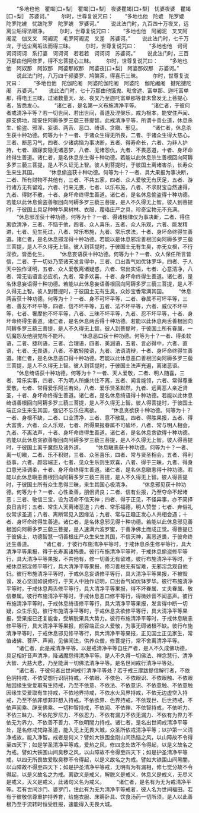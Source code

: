 <!-- { "loadSidebar": true } -->
　　“多地也他　瞿竭[口+梨]　瞿竭[口+梨]　夜婆瞿竭[口+梨]　忧婆夜婆　瞿竭[口+梨]　苏婆诃。”
　　尔时，世尊复说咒曰：
　　“多地也他　陀媲　陀罗媲　陀罗陀媲　忧跛陀罗　陀罗媲　罗婆诃。”
　　说此法门时，九百四十万夜叉，远离尘垢得法眼净。
　　尔时，世尊复说咒曰：
　　“多地也他　阿阇泥　叉叉阿阇泥　伽叉叉　阿阇泥　毛罗阿阇泥　叉差　苏婆诃。”
　　说此法门时，七千万龙，于远尘离垢法而得三昧。
　　尔时，世尊复说咒曰：
　　“多地也他　诃诃诃诃诃诃　系打婆　诃诃诃　若若若　诃诃诃　苏婆诃。”
　　说此法门时，三百万那由他阿修罗，得不忘菩提心三昧。
　　尔时，世尊复说咒曰：
　　“多地也他　阿奴那　阿奴那　阿婆那奴那　阿婆夜[口+梨]　阿婆那奴那　苏婆诃。”
　　说此法门时，八万四千频婆罗、鸠槃茶，得喜乐三昧。
　　尔时，世尊复说咒曰：
　　“多地也他　陀伽陀阇　阿婆陀伽陀阇　阿婆陀　伽陀阇阇　揵陀揵陀阇　苏婆诃。”
　　说此法门时，七十万那由他饿鬼、毗舍遮、富单那、迦吒富单那，得电王三昧，过诸数量天、龙、夜叉乃至迦吒富单那等昔未曾发无上菩提心者，皆悉发心。
　　“诸仁者，是名第一义布施清净平等。
　　“诸仁者，于彼何者戒清净平等？若一切世间、若出世间，善道及涅槃乐，戒为根本，能安住声闻、辟支佛地，能安住阿耨多罗三藐三菩提智。此戒清净平等，所谓十善业道，休息杀生、偷盗、邪淫、妄语、两舌、恶口、绮语、贪瞋、邪见。
　　“诸仁者，休息杀生获十种功德。何等为十？一者、于诸众生得无所畏，二者、于诸众生得大慈心，三者、断恶习气，四者、少诸病恼为事决断，五者、得寿命长，六者、为非人护持，七者、寤寐安隐无诸恶梦，八者、无诸怨仇，九者、不畏恶道，十者、身坏命终得生善道。诸仁者，是名休息杀生得十种功德。若能以此休息杀生善根回向阿耨多罗三藐三菩提，是人不久证无上智。彼人到菩提时，于彼国土离诸害杀，长寿众生来生其国。
　　“休息偷盗获十种功德。何等为十？一者、具大果报为事决断，二者、所有财物不共他有，三者、不共五家，四者、众人爱敬无有厌足，五者、游行诸方无有留难，六者、行来无畏，七者、以乐布施，八者、不求财宝自然速得，九者、得财不散，十者、身坏命终得生善道。诸仁者，是名休息偷盗得十种功德。若能以此休息偷盗善根回向阿耨多罗三藐三菩提，是人不久得无上智。彼人到菩提时，于彼国土具足种种华果树林、衣服、璎珞庄严之具，珍奇宝物无不充满。
　　“休息邪淫获十种功德。何等为十？一者、得诸根律仪为事决断，二者、得住离欲清净，三者、不恼于他，四者、众人喜乐，五者、众人乐观，六者、能发精进，七者、见生死过，八者、常乐布施，九者、常乐求法，十者、身坏命终得生善道。诸仁者，是名休息邪淫得十种功德。若能以是休息邪淫善根回向阿耨多罗三藐三菩提，是人不久得无上智。彼人到菩提时，于彼国土无有生臭，亦无女根，不行淫欲，皆悉化生。
　　“休息妄语获十种功德。何等为十？一者、众人保任所言皆信，二者、于一切处乃至诸天发言得中，三者、口出香气如优钵罗华，四者、于人天中独作证明，五者、众人爱敬离诸疑惑，六者、常出实语，七者、心意清净，八者、常无谄语言必应机，九者、常多欢喜，十者、身坏命终得生善道。诸仁者，是名休息妄语得十种功德。若能以此休息妄语善根回向阿耨多罗三藐三菩提，是人不久得无上智。彼人到菩提时，于彼国土无有生臭，众妙宝香常满其国。
　　“休息两舌获十种功德。何等为十？一者、身不可坏平等，二者、眷属不可坏平等，三者、善友不坏平等，四者、信不坏平等，五者、法不坏平等，六者、威仪不坏平等，七者、奢摩他不坏平等，八者、三昧不坏平等，九者、忍不坏平等，十者、身坏命终得生善道。诸仁者，是名休息两舌得十种功德。若能以此休息两舌善根回向阿耨多罗三藐三菩提，是人不久得无上智。彼人到菩提时，于彼国土所有眷属，一切魔怨及他朋党所不能坏。
　　“休息恶口获十种功德。何等为十？一者、得柔软语，二者、捷利语，三者、合理语，四者、美润语，五者、言必得中，六者、直语，七者、无畏语，八者、不敢轻陵语，九者、法语清辩，十者、身坏命终得生善道。诸仁者，是名休息恶口得十种功德。若能以此休息恶口善根回向阿耨多罗三藐三菩提，是人不久得无上智。彼人到菩提时，于彼国土法声充遍，离诸恶语。
　　“休息绮语获十种功德。何等为十？一者、天人爱敬，二者、明人随喜，三者、常乐实事，四者、不为明人所嫌共住不离，五者、闻言能领，六者、常得尊重爱敬，七者、常得爱乐阿兰若处，八者、爱乐贤圣默然，九者、远离恶人亲近贤圣，十者、身坏命终得生善道。诸仁者，是名休息绮语得十种功德。若能以此休息绮语善根回向阿耨多罗三藐三菩提，是人不久得无上智。彼人得菩提时，于彼国土端正众生来生其国，强记不忘乐住离欲。
　　“休息贪欲获十种功德。何等为十？一者、身根不缺，二者、口业清净，三者、意不散乱，四者、得胜果报，五者、得大富贵，六者、众人乐观，七者、所得果报眷属不可破坏，八者、常与明人相会，九者、不离法声，十者、身坏命终得生善道。诸仁者，是名休息贪欲得十种功德。若能以此休息贪欲善根回向阿耨多罗三藐三菩提，是人不久得无上智。彼人得菩提时，于彼国土离于魔怨及诸外道。
　　“休息瞋恚获十种功德。何等为十？一者、离一切瞋，二者、乐不积财，三者、众圣喜乐，四者、常与贤圣相会，五者、得利益事，六者、颜容端正，七者、见众生乐则生欢喜，八者、得于三昧，九者、得身口意光泽调柔，十者、身坏命终得生善道。诸仁者，是名休息瞋恚得十种功德。若能以此休息瞋恚善根回向阿耨多罗三藐三菩提，是人不久得无上智。彼人得菩提时，于彼国土所有众生悉得三昧，来生其国心极清净。
　　“休息邪见获十种功德。何等为十？一者、心性柔善，朋侣贤良；二者、信有业报，乃至夺命不起诸恶；三者、敬信三宝，设为活命不信天神；四者、得于正见，不怪异事，亦不简择良日吉时；五者、常生人天离诸恶道；六者、常乐福德，明人赞誉；七者、弃俗礼仪常求圣道；八者、离断常见入因缘法；九者、常与正趣正发心人共相会遇；十者、身坏命终得生善道。诸仁者，是名休息邪见得十种功德。若能以此休息邪见善根回向阿耨多罗三藐三菩提，是人速满六波罗蜜，于善净佛土而成正觉。得菩提已于彼佛土，功德智慧一切善根庄严众生来生其国，不信天神，离恶道畏，于彼命终还生善道。
　　“诸仁者，于彼行布施清净平等时，于戒休息杀生修平等行，具大清净平等果报，得于长寿离诸怖畏。彼行布施清净平等时，于戒休息偷盗修平等行，具大清净平等果报，不共他有，修一切善无有留难。彼行布施清净平等时，于戒休息邪淫修平等行，具大清净平等果报，修习善根无有留难，无邪淫念观自他妇。彼行布施清净平等时，于戒休息妄语修平等行，具大清净平等果报，不被毁谤，发心坚固如说修行，于天人中独作证明，口出香气如优钵罗华。彼行布施清净平等时，于戒休息两舌修平等行，具大清净平等果报，得不坏眷属、丈夫眷属、敬信眷属。彼行布施清净平等时，于戒休息恶口修平等行，得微妙音不闻恶声。彼行布施清净平等时，于戒休息绮语修平等行，具大清净平等果报，发言得中断一切疑，众生乐见。彼行布施清净平等时，于戒休息贪欲修平等行，具大清净平等果报，受果报已还复能舍，受解脱果具大势力。彼行布施清净平等时，于戒休息瞋恚修平等行，具大清净平等果报，颜容端正众人爱敬，为事无碍诸根不缺。彼行布施清净平等时，于戒休息邪见修平等行，具大清净平等果报，正见国土正见家生，常值诸佛、菩萨、声闻，见佛闻法，供养众僧，修菩提行，常不舍离清净平等。
　　“诸仁者，此是戒清净平等。以是戒清净平等自庄严者，是人不久成佛功德，具足相好音声清净，降诸魔怨得清净平等。是人不久得一切佛法、禅念慧行、清净大智、大慈大悲，乃至能满一切佛法清净平等。是名世间戒行清净平等处。
　　“诸仁者，于彼何者出世间戒行清净平等处？若于戒三摩跋提信解行者，不依色阴持戒，不依受想行识阴持戒，不依眼、不依色、不依眼识、不依眼触、不依眼触因缘生受爱取有生持戒，乃至不依意、不依法、不依意识、不依意触、不依意触因缘生受爱取有生持戒，不依地界持戒，不依水火风界持戒，不依无边虚空入持戒，乃至不依非想非非想入持戒，不依欲界、色界持戒，不依现世、后世持戒，不依声闻乘、辟支佛乘、一切种智持戒，不依闻、不依禅、不依智持戒，不依听力、不依三昧力、不依陀罗尼力、不依忍力、不依有漏力不依无漏力、不依有为界力不依无为界力、不依善不善力、不依明闇力持戒。诸仁者，是名出世间戒清净平等处，是名修戒梵路圣道，能入无上无畏大城，众圣所依戒清净平等；以护第一义清净戒故，能入净智。戒者是何义？譬如大铁围金刚山间热恼之风，以山障故不令得至四天下；如是学圣清净平等戒，爱热之风，修四念处故不令得起，以是义故名之为戒。譬如大铁围山间臭秽之风，以山障故不令得至四天下；如是护圣清净平等戒，以四无所畏故爱取臭秽不令得起，以是义故名之为戒。譬如大铁围山间黑闇，以山障故不得至四天下；如是护圣清净平等戒，无明有为有漏相，修七觉分故不令得起，以是义故名之为戒。离欲义是戒义，解脱义是戒义，休息义是戒义，无尽义是戒义，灭义是戒义，此诸句义名为戒义。
　　“诸仁者，是名有为无为戒清净平等。若有世间沙门、婆罗门，住此有为无为清净平等戒者，彼人名为世间福田。若有于彼敬信尊重护持养育，给施衣服、床褥卧具、饮食汤药一切所须，是人以此善根乃至于流转时恒受胜报，速能得入无畏大城。
